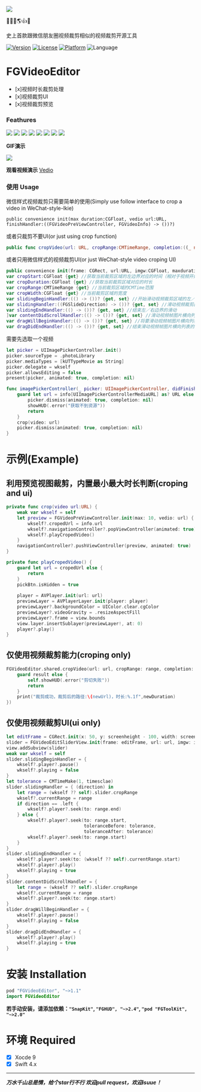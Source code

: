 ![](/screenshoot/title.png)

🎉🚀📅🌎👍🎉

史上首款跟微信朋友圈视频裁剪相似的视频裁剪开源工具

[![Version](https://img.shields.io/cocoapods/v/FGVideoEditor.svg?style=flat)](http://cocoadocs.org/docsets/FGVideoEditor)
[![License](https://img.shields.io/cocoapods/l/FGVideoEditor.svg?style=flat)](http://cocoadocs.org/docsets/FGVideoEditor)
[![Platform](https://img.shields.io/cocoapods/p/FGVideoEditor.svg?style=flat)](http://cocoadocs.org/docsets/FGVideoEditor)
![Language](https://img.shields.io/badge/Language-%20Swift%204.0%20-blue.svg)

# FGVideoEditor

- [x]视频时长裁剪处理
- [x]视频裁剪UI
- [x]视频裁剪预览

### Feathures

![](/screenshoot/1.PNG)
![](/screenshoot/2.PNG)
![](/screenshoot/3.PNG)
![](/screenshoot/4.PNG)
![](/screenshoot/5.PNG)
![](/screenshoot/6.PNG)
![](/screenshoot/7.PNG)
![](/screenshoot/8.PNG)

****GIF演示****

![](/screenshoot/demo.gif)

****观看视频演示****
[Vedio](https://pan.baidu.com/s/1UlDhhAjrWGihpgGy6wPrIA)

### 使用 Usage

微信样式视频裁剪只需要简单的使用(Simply use follow interface to crop a video in WeChat-style-lkie)
```siwft
public convenience init(max duration:CGFloat, vedio url:URL, finishHandler:((FGVideoPreViewController, FGVideoInfo) -> ())?)
```
或者只裁剪不要UI(or just using crop function)
```swift 
public func cropVideo(url: URL, cropRange:CMTimeRange, completion:((_ newUrl: URL, _ newDuration:CGFloat,_ result:Bool) -> ())?)
```
或者只用微信样式的视频裁剪UI(or just WeChat-style video croping UI)
```swift
public convenience init(frame: CGRect, url:URL, imgw:CGFloat, maxduration:CGFloat)
var cropStart:CGFloat {get} //获取当前裁剪区域的左边界对应的时间（相对于视频开始播放的位置为0s）
var cropDuration:CGFloat {get} //获取当前裁剪区域对应的时长
var cropRange:CMTimeRange {get} //当前裁剪区域的CMTime范围
var cropWidth:CGFloat {get} //当前裁剪区域的宽度
var slidingBeginHandler:(() -> ())? {get, set} //开始滑动视频裁剪区域的左／右边界的回调
var slidingHandler:((FGSlideDirection) -> ())? {get, set} //滑动视频裁剪区域的左／右边界的回调
var slidingEndHandler:(() -> ())? {get, set} //结束左／右边界的滑动
]var contentDidScrollHandler:(() -> ())? {get, set} //滑动视频帧图片横向列表的回调
var dragWillBeginHandler:(() -> ())? {get, set} //将要滑动视频帧图片横向列表的回调
var dragDidEndHandler:(() -> ())? {get, set} //结束滑动视频帧图片横向列表的回调
```

需要先选取一个视频

```swift
let picker = UIImagePickerController.init()
picker.sourceType = .photoLibrary
picker.mediaTypes = [kUTTypeMovie as String]
picker.delegate = wkself
picker.allowsEditing = false
present(picker, animated: true, completion: nil)

func imagePickerController(_ picker: UIImagePickerController, didFinishPickingMediaWithInfo info: [String : Any]) {
    guard let url = info[UIImagePickerControllerMediaURL] as? URL else {
        picker.dismiss(animated: true, completion: nil)
        showHUD(.error("获取不到资源"))
        return
    }
    crop(video: url)
    picker.dismiss(animated: true, completion: nil)
}
```

# 示例(Example)
 
## 利用预览视图裁剪，内置最小最大时长判断(croping and ui)

```swift
private func crop(video url:URL) {
    weak var wkself = self
    let preview = FGVideoPreViewController.init(max: 10, vedio: url) { (edit, info) in
        wkself?.cropedUrl = info.url
        wkself?.navigationController?.popViewController(animated: true)
        wkself?.playCropedVideo()
    }
    navigationController?.pushViewController(preview, animated: true)
}

private func playCropedVideo() {
    guard let url = cropedUrl else {
        return
    }
    pickBtn.isHidden = true
    
    player = AVPlayer.init(url: url)
    previewLayer = AVPlayerLayer.init(player: player)
    previewLayer?.backgroundColor = UIColor.clear.cgColor
    previewLayer?.videoGravity = .resizeAspectFill
    previewLayer?.frame = view.bounds
    view.layer.insertSublayer(previewLayer!, at: 0)
    player?.play()
}
```

## 仅使用视频裁剪能力(croping only)

```swift
FGVideoEditor.shared.cropVideo(url: url, cropRange: range, completion: { (newUrl, newDuration, result) in
    guard result else {
        self.showHUD(.error("剪切失败"))
        return
    }
    print("裁剪成功，裁剪后的路径:\(newUrl)，时长:%.1f",newDuration)
})
```

## 仅使用视频裁剪UI(ui only)
```swift
let editFrame = CGRect.init(x: 50, y: screenheight - 100, width: screenwidth - 100, height: 50)
slider = FGVideoEditSliderView.init(frame: editFrame, url: url, imgw: imgw, maxduration: 10)
view.addSubview(slider)
weak var wkself = self
slider.slidingBeginHandler = {
    wkself?.player?.pause()
    wkself?.playing = false
}
let tolerance = CMTimeMake(1, timesclae)
slider.slidingHandler = { (direction) in
    let range = (wkself ?? self).slider.cropRange
    wkself?.currentRange = range
    if direction == .left {
        wkself?.player?.seek(to: range.end)
    } else {
        wkself?.player?.seek(to: range.start,
                             toleranceBefore: tolerance,
                             toleranceAfter: tolerance)
        wkself?.player?.seek(to: range.start)
    }
}
slider.slidingEndHandler = {
    wkself?.player?.seek(to: (wkself ?? self).currentRange.start)
    wkself?.player?.play()
    wkself?.playing = true
}
slider.contentDidScrollHandler = {
    let range = (wkself ?? self).slider.cropRange
    wkself?.currentRange = range
    wkself?.player?.seek(to: range.start)
}
slider.dragWillBeginHandler = {
    wkself?.player?.pause()
    wkself?.playing = false
}
slider.dragDidEndHandler = {
    wkself?.player?.play()
    wkself?.playing = true
}
```

# 安装 Installation

```swift
pod "FGVideoEditor", "~>1.1"
import FGVideoEditor
```
****若手动安装，请添加依赖：`"SnapKit"`, `"FGHUD", "~>2.4"`, `"pod "FGToolKit", "~>2.0"`****

# 环境 Required

- [x] Xocde 9
- [x] Swift 4.x

---------------------
***万水千山总是情，给个star行不行
欢迎pull request，欢迎isuue！***
